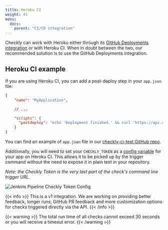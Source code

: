```yaml
---
title: Heroku CI
weight: 41
menu:
  docs:
    parent: "CI/CD integration"
---
```


Checkly can work with Heroku either through its [GitHub Deployments integration](/docs/cicd/github/) or with Heroku CI. When in doubt between the two, our recommended solution is to use the GitHub Deployments integration.

## Heroku CI example
If you are using Heroku CI, you can add a post-deploy step in your `app.json` file:
```json
{
    "name": "MyApplication",

    // ...

    "scripts": {
      "postdeploy": "echo 'Deployment finished.' && curl 'https://api.checklyhq.com/check-groups/4/trigger/$CHECKLY_TOKEN' > $PWD/checkly.json' && if [ $(grep -c '\"hasFailures\":true' $PWD/checkly.json) -ne 0 ]; then exit 1; fi"
    }
}
```

You can find an example of `app.json` file in our [checkly-ci-test GitHub repo](https://github.com/checkly/checkly-ci-test).

Additionally, you will need to set your `CHECKLY_TOKEN` as a [config variable](https://devcenter.heroku.com/articles/config-vars) for your app on Heroku CI. This allows it to be picked up by the trigger command without the need to expose it in plain text in your repository.

_Note: the Checkly Token is the very last part of the check's command line trigger URL._

![Jenkins Pipeline Checkly Token Config](/docs/images/cicd/herokuci-param.png)

{{< info >}}
This is a v1 integration. We are working on providing better feedback, longer runs, GitHub PR feedback and more customization options
for checks triggered directly via the API. 
{{< /info >}}
 
 {{< warning >}}
 The total run time of all checks cannot exceed 30 seconds or you will receive a timeout error. 
 {{< /warning >}}  
